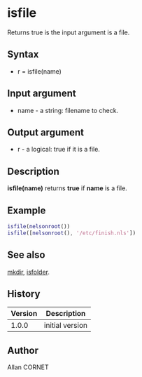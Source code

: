 

# isfile

Returns true is the input argument is a file.

## Syntax

- r = isfile(name)

## Input argument

 - name - a string: filename to check.

## Output argument

 - r - a logical: true if it is a file.

## Description


  <p><b>isfile(name)</b> returns <b>true</b> if <b>name</b> is a file.</p>


## Example

```matlab
isfile(nelsonroot())
isfile([nelsonroot(), '/etc/finish.nls'])
```

## See also

[mkdir](mkdir.md), [isfolder](isfolder.md).
## History

|Version|Description|
|------|------|
|1.0.0|initial version|


## Author

Allan CORNET



